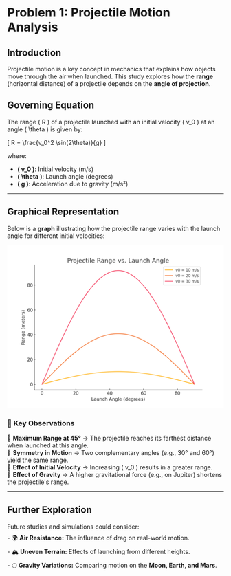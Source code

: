 # Problem 1: Projectile Motion Analysis

## Introduction
Projectile motion is a key concept in mechanics that explains how objects move through the air when launched. This study explores how the **range** (horizontal distance) of a projectile depends on the **angle of projection**.

## Governing Equation
The range \( R \) of a projectile launched with an initial velocity \( v_0 \) at an angle \( \theta \) is given by:

\[
R = \frac{v_0^2 \sin(2\theta)}{g}
\]

where:
- **\( v_0 \)**: Initial velocity (m/s)
- **\( \theta \)**: Launch angle (degrees)
- **\( g \)**: Acceleration due to gravity (m/s²)

---

## **Graphical Representation**
Below is a **graph** illustrating how the projectile range varies with the launch angle for different initial velocities:

![Projectile Range Graph](/docs/_pics/projectile_range_graph.png)

### 🔹 **Key Observations**
📌 **Maximum Range at 45°** → The projectile reaches its farthest distance when launched at this angle.  
📌 **Symmetry in Motion** → Two complementary angles (e.g., 30° and 60°) yield the same range.  
📌 **Effect of Initial Velocity** → Increasing \( v_0 \) results in a greater range.  
📌 **Effect of Gravity** → A higher gravitational force (e.g., on Jupiter) shortens the projectile's range.

---

## **Further Exploration**
Future studies and simulations could consider: $$
$$ - 🌍 **Air Resistance:** The influence of drag on real-world motion. $$
$$ - 🏔️ **Uneven Terrain:** Effects of launching from different heights. $$
$$ - 🌕 **Gravity Variations:** Comparing motion on the **Moon, Earth, and Mars**.
